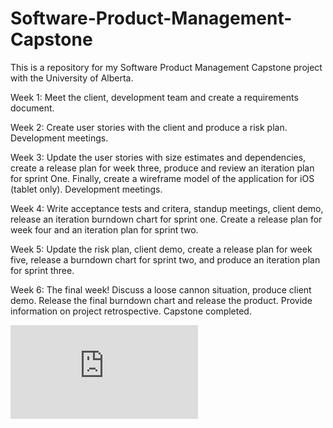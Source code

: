 # Software-Product-Management-Capstone
This is a repository for my Software Product Management Capstone project with the University of Alberta.

Week 1: Meet the client, development team and create a requirements document.

Week 2: Create user stories with the client and produce a risk plan. Development meetings. 

Week 3: Update the user stories with size estimates and dependencies, create a release plan for week three, produce and review an iteration plan for sprint One. Finally, create a wireframe model of the application for iOS (tablet only). Development meetings. 

Week 4: Write acceptance tests and critera, standup meetings, client demo, release an iteration burndown chart for sprint one. Create a release plan for week four and an iteration plan for sprint two. 

Week 5: Update the risk plan, client demo, create a release plan for week five, release a burndown chart for sprint two, and produce an iteration plan for sprint three. 

Week 6: The final week! Discuss a loose cannon situation, produce client demo. Release the final burndown chart and release the product. Provide information on project retrospective. Capstone completed. 

![](https://github.com/reganjs/Software-Product-Management-Capstone/blob/main/Coursera%20HJGS2G528493.pdf)
